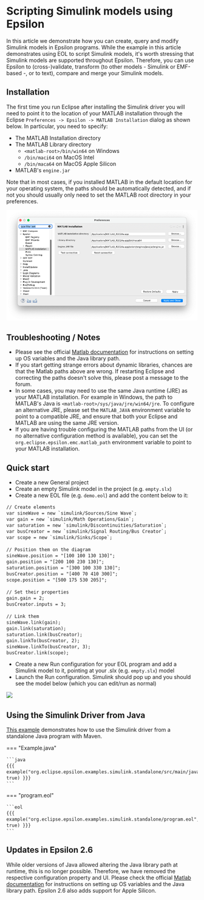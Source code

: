 # Scripting Simulink models using Epsilon 

In this article we demonstrate how you can create, query and modify Simulink models in Epsilon programs. While the example in this article demonstrates using EOL to script Simulink models, it's worth stressing that Simulink models are supported throughout Epsilon. Therefore, you can use Epsilon to (cross-)validate, transform (to other models - Simulink or EMF-based -, or to text), compare and merge your Simulink models.

## Installation

The first time you run Eclipse after installing the Simulink driver you will need to point it to the location of your MATLAB installation through the Eclipse `Preferences -> Epsilon -> MATLAB Installation` dialog as shown below. In particular, you need to specify:

- The MATLAB Installation directory
- The MATLAB Library directory
    - `<matlab-root>/bin/win64` on Windows 
    - `/bin/maci64` on MacOS Intel 
    - `/bin/maca64` on MacOS Apple Silicon
- MATLAB's `engine.jar` 

Note that in most cases, if you installed MATLAB in the default location for your operating system, the paths should be automatically detected, and if not you should usually only need to set the MATLAB root directory in your preferences.

![](preferences.png)

## Troubleshooting / Notes

- Please see the official [Matlab documentation](https://uk.mathworks.com/help/matlab/matlab_external/setup-environment.html) for instructions on setting up OS variables and the Java library path.
- If you start getting strange errors about dynamic libraries, chances are that the Matlab paths above are wrong. If restarting Eclipse and correcting the paths doesn't solve this, please post a message to the forum.
- In some cases, you may need to use the same Java runtime (JRE) as your MATLAB installation. For example in Windows, the path to MATLAB's Java is `<matlab-root>/sys/java/jre/win64/jre`. To configure an alternative JRE, please set the `MATLAB_JAVA` environment variable to point to a compatible JRE, and ensure that both your Eclipse and MATLAB are using the same JRE version.
- If you are having trouble configuring the MATLAB paths from the UI (or no alternative configuration method is available), you can set the `org.eclipse.epsilon.emc.matlab_path` environment variable to point to your MATLAB installation.

## Quick start

- Create a new General project
- Create an empty Simulink model in the project (e.g. `empty.slx`)
- Create a new EOL file (e.g. `demo.eol`) and add the content below to
    it:

```eol
// Create elements
var sineWave = new `simulink/Sources/Sine Wave`;
var gain = new `simulink/Math Operations/Gain`;
var saturation = new `simulink/Discontinuities/Saturation`;
var busCreator = new `simulink/Signal Routing/Bus Creator`;
var scope = new `simulink/Sinks/Scope`;

// Position them on the diagram
sineWave.position = "[100 100 130 130]";
gain.position = "[200 100 230 130]";
saturation.position = "[300 100 330 130]";
busCreator.position = "[400 70 410 300]";
scope.position = "[500 175 530 205]";

// Set their properties
gain.gain = 2;
busCreator.inputs = 3;

// Link them
sineWave.link(gain);
gain.link(saturation);
saturation.link(busCreator);
gain.linkTo(busCreator, 2);
sineWave.linkTo(busCreator, 3);
busCreator.link(scope);
```

- Create a new Run configuration for your EOL program and add a Simulink model to it, pointing at your .slx (e.g. `empty.slx`) model
- Launch the Run configuration. Simulink should pop up and you should see the model below (which you can edit/run as normal)

![](simulink-model.png)

## Using the Simulink Driver from Java

[This example](https://github.com/eclipse-epsilon/epsilon/blob/main/examples/org.eclipse.epsilon.examples.simulink.standalone) demonstrates how to use the Simulink driver from a standalone Java program with Maven.

=== "Example.java"

    ```java
    {{{ example("org.eclipse.epsilon.examples.simulink.standalone/src/main/java/org/eclipse/epsilon/examples/simulink/standalone/Example.java", true) }}}
    ```

=== "program.eol"

    ```eol
    {{{ example("org.eclipse.epsilon.examples.simulink.standalone/program.eol", true) }}}
    ```


## Updates in Epsilon 2.6

While older versions of Java allowed altering the Java library path at runtime, this is no longer possible. Therefore, we have removed the respective configuration property and UI. Please check the official [Matlab documentation](https://uk.mathworks.com/help/matlab/matlab_external/setup-environment.html) for instructions on setting up OS variables and the Java library path. Epsilon 2.6 also adds support for Apple Silicon.